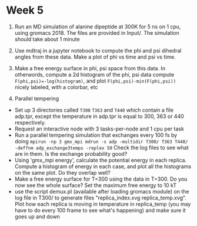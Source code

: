 # Week 5
1) Run an MD simulation of alanine dipeptide at 300K for 5 ns on 1 cpu, using gromacs 2018. The files are provided in Input/. The simulation should take about 1 minute

2) Use mdtraj in a jupyter notebook to compute the phi and psi dihedral angles from these data. Make a plot of phi vs time and psi vs time.

3) Make a free energy surface in phi, psi space from this data. In otherwords, compute a 2d histogram of the phi, psi data compute `F(phi,psi)=-log(histogram)`, and plot `F(phi,psi)-min(F(phi,psi))` nicely labeled, with a colorbar, etc

4) Parallel tempering 
- Set up 3 directories called `T300` `T363` and `T440` which contain a file adp.tpr, except the temperature in adp.tpr is equal to 300, 363 or 440 respectively.
- Request an interactive node with 3 tasks-per-node and 1 cpu per task
- Run a parallel tempering simulation that exchanges every 100 fs by doing
 `mpirun -np 3 gmx_mpi mdrun -s adp -multidir T300/ T363 T440/ -deffnm adp_exchange3temps -replex 50`
Check the log files to see what are in them. Is the exchange probability good?
- Using 'gmx_mpi energy', calculate the potential energy in each replica. Compute a histogram of energy in each case, and plot all the histograms on the same plot. Do they overlap well?
- Make a free energy surface for T=300 using the data in T=300. Do you now see the whole surface? Set the maximum free energy to 10 kT
- use the script demux.pl (available after loading gromacs module) on the log file in T300/ to generate files "replica_index.xvg  replica_temp.xvg". Plot how each replica is moving in temperature in replica_temp (you may have to do every 100 frame to see what's happening) and make sure it goes up and down


